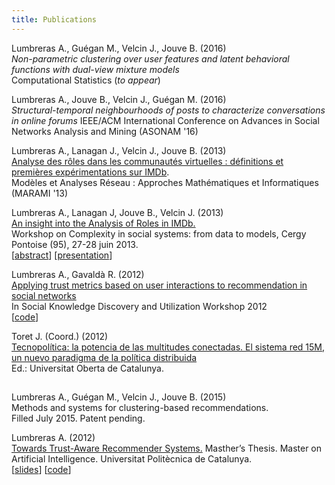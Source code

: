```yaml
---
title: Publications
---
```



Lumbreras A., Guégan M., Velcin J., Jouve B. (2016)  
_Non-parametric clustering over user features and latent behavioral functions with dual-view mixture models_  
Computational Statistics (*to appear*)


 Lumbreras A., Jouve B., Velcin J., Guégan M. (2016)  
_Structural-temporal neighbourhoods of posts to characterize conversations in online forums_
IEEE/ACM International Conference on Advances in Social Networks Analysis and Mining (ASONAM '16)


Lumbreras A., Lanagan J., Velcin J.,  Jouve B. (2013)  
[Analyse des rôles dans les communautés virtuelles : définitions et premières expérimentations sur IMDb](http://arxiv.org/ftp/arxiv/papers/1309/1309.7187.pdf).  
Modèles et Analyses Réseau : Approches Mathématiques et Informatiques (MARAMI '13)


Lumbreras A., Lanagan J, Jouve B., Velcin J. (2013)  
[An insight into the Analysis of Roles in IMDb.](http://complexity-in-social-systems.u-cergy.fr/?page_id=326)  
Workshop on Complexity in social systems: from data to models, Cergy Pontoise (95), 27-28 juin 2013.  
[[abstract](http://albertolumbreras.net/files/Lumbreras_et_al_2013_1.pdf)] [[presentation](http://albertolumbreras.net/files/Lumbreras_et_al_2013_1_slides.pdf)]


Lumbreras A., Gavaldà R. (2012)  
[Applying trust metrics based on user interactions to recommendation in social networks](http://albertolumbreras.net/files/Lumbreras_Gavalda_ASONAM_2012_extversion.pdf)  
In Social Knowledge Discovery and Utilization Workshop 2012  
[[code](https://bitbucket.org/alberto.lumbreras/a-trust-aware-recommender-for-twitter)]


Toret J. (Coord.) (2012)  
[Tecnopolítica: la potencia de las multitudes conectadas. El sistema red 15M, un nuevo paradigma de la política distribuida](http://journals.uoc.edu/index.php/in3-working-paper-series/article/view/1878)  
Ed.: Universitat Oberta de Catalunya.


##

Lumbreras A., Guégan M., Velcin J., Jouve B. (2015)  
Methods and systems for clustering-based recommendations.  
Filled July 2015. Patent pending.

Lumbreras A. (2012)  
[Towards Trust-Aware Recommender Systems.](http://albertolumbreras.net/files/Lumbreras_MasterThesis.pdf) 
Masther’s Thesis. Master on Artificial Intelligence. Universitat Politècnica de Catalunya.  
[[slides](http://www.slideshare.net/anarcaster/towards-trustaware-recommender-systems)] [[code](https://bitbucket.org/alberto.lumbreras/a-trust-aware-recommender-for-twitter)]
